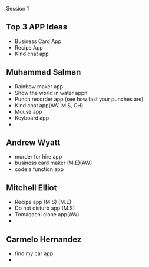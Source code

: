 Session 1

## Top 3 APP Ideas
- Business Card App
- Recipe App
- Kind chat app

## Muhammad Salman
- Rainbow maker app
- Show the world in water appn 
- Punch recorder app (see how fast your punches are)
- Kind chat app(AW, M.S, CH)
- Mouse app
- Keyboard app
- 


## Andrew Wyatt
- murder for hire app
- business card maker (M.E)(AW)
- code a function app


## Mitchell Elliot
- Recipe app (M.S) (M.E)
- Do not disturb app (M.S)
- Tomagachi clone app(AW)
- 



## Carmelo Hernandez
- find my car app
- 
